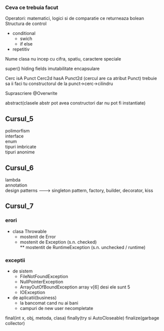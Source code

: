 ### Ceva ce trebuia facut

Operatori: matematici, logici si de comparatie ce returneaza bolean
Structura de control
* conditional
  * swich
  * if else
* repetitiv

Nume clasa nu incep cu cifra, spatiu, caractere speciale   

super()
hiding fields
imutabilitate
encapsulare

Cerc isA Punct
Cerc2d hasA Punct2d (cercul are ca atribut Punct) trebuie sa ii faci tu constructorul de la punct->cerc->cilindru

Suprascriere @Overwrite

abstract(clasele abstr pot avea constructori dar nu pot fi instantiate)
## Cursul_5
polimorfism   
interface   
enum  
tipuri imbricate   
tipuri anonime   

## Cursul_6
lambda   
annotation   
design patterns  ---> singleton pattern, factory, builder, decorator, kiss   

## Cursul_7
### erori
 * clasa Throwable  
    * mostenit de Error  
    * mostenit de Exception (s.n. checked)  
     ** mostentit de RuntimeException (s.n. unchecked / runtime)  
### exceptii  
 * de sistem
   * FileNotFoundException
   * NullPointerException
   * ArrayOutOfBoundException array v[6] desi ele sunt 5
   * IOException
 * de aplicatii(business)  
   * la bancomat cand nu ai bani
   * campuri de new user necompletate 

final(int x, obj, metoda, clasa) finally(try si AutoCloseable) finalize(garbage collector)
